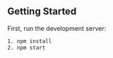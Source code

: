 ## Getting Started

First, run the development server:

```bash Steps  
1. npm install 
2. npm start